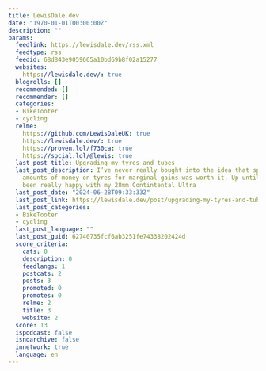 ```yaml
---
title: LewisDale.dev
date: "1970-01-01T00:00:00Z"
description: ""
params:
  feedlink: https://lewisdale.dev/rss.xml
  feedtype: rss
  feedid: 68d843e9059665a10bd69b8f02a15277
  websites:
    https://lewisdale.dev/: true
  blogrolls: []
  recommended: []
  recommender: []
  categories:
  - BikeTooter
  - cycling
  relme:
    https://github.com/LewisDaleUK: true
    https://lewisdale.dev/: true
    https://proven.lol/f730ca: true
    https://social.lol/@lewis: true
  last_post_title: Upgrading my tyres and tubes
  last_post_description: I’ve never really bought into the idea that spending ludicrous
    amounts of money on tyres for marginal gains was worth it. Up until now, I’ve
    been really happy with my 28mm Contintental Ultra
  last_post_date: "2024-06-28T09:33:33Z"
  last_post_link: https://lewisdale.dev/post/upgrading-my-tyres-and-tubes/
  last_post_categories:
  - BikeTooter
  - cycling
  last_post_language: ""
  last_post_guid: 62740735fcf6ab3251fe74338202424d
  score_criteria:
    cats: 0
    description: 0
    feedlangs: 1
    postcats: 2
    posts: 3
    promoted: 0
    promotes: 0
    relme: 2
    title: 3
    website: 2
  score: 13
  ispodcast: false
  isnoarchive: false
  innetwork: true
  language: en
---
```


